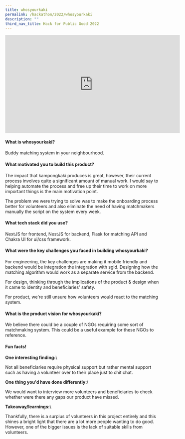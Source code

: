```yaml
---
title: whosyourkaki
permalink: /hackathon/2022/whosyourkaki
description: ""
third_nav_title: Hack for Public Good 2022
---
```

<iframe width="560" height="315" src="https://www.youtube.com/embed/1CD8DRfuIkg" title="YouTube video player" frameborder="0" allow="accelerometer; autoplay; clipboard-write; encrypted-media; gyroscope; picture-in-picture" allowfullscreen></iframe>

#### What is whosyourkaki?
Buddy matching system in your neighbourhood.

#### What motivated you to build this product?
The impact that kampongkaki produces is great, however, their current process involves quite a significant amount of manual work. I would say to helping automate the process and free up their time to work on more important things is the main motivation point.
 

The problem we were trying to solve was to make the onboarding process better for volunteers and also eliminate the need of having matchmakers manually the script on the system every week.

#### What tech stack did you use?

NextJS for frontend, NestJS for backend, Flask for matching API and Chakra UI for ui/css framework.

#### What were the key challenges you faced in building whosyourkaki? 

For engineering, the key challenges are making it mobile friendly and backend would be integration the integration with sgid. Designing how the matching algorithm would work as a separate service from the backend.
 

For design, thinking through the implications of the product & design when it came to identity and beneficiaries' safety.
 

For product, we're still unsure how volunteers would react to the matching system.

#### What is the product vision for whosyourkaki? 
We believe there could be a couple of NGOs requiring some sort of matchmaking system. This could be a useful example for these NGOs to reference.

#### Fun facts!
**One interesting finding:**\\

Not all beneficiaries require physical support but rather mental support such as having a volunteer over to their place just to chit chat.

**One thing you'd have done differently:**\\

We would want to interview more volunteers and beneficiaries to check whether were there any gaps our product have missed.

**Takeaway/learnings:**\\

Thankfully, there is a surplus of volunteers in this project entirely and this shines a bright light that there are a lot more people wanting to do good. However, one of the bigger issues is the lack of suitable skills from volunteers.